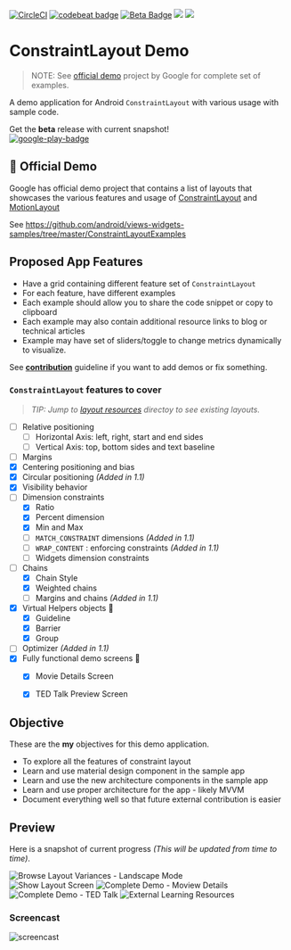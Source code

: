 [![CircleCI](https://circleci.com/gh/amardeshbd/android-constraint-layout-cheatsheet.svg?style=svg)](https://circleci.com/gh/amardeshbd/android-constraint-layout-cheatsheet) [![codebeat badge](https://codebeat.co/badges/bf0c09f2-f87c-49cc-b437-ee1a975ed830)](https://codebeat.co/projects/github-com-amardeshbd-android-constraint-layout-cheatsheet-master) [![Beta Badge](https://img.shields.io/badge/Google%20Play-BETA-orange.svg)](https://play.google.com/store/apps/details?id=com.hossainkhan.android.constraintlayout) [![](https://img.shields.io/github/release/amardeshbd/android-constraint-layout-cheatsheet.svg?label=latest)](https://github.com/amardeshbd/android-constraint-layout-cheatsheet/releases) ![](https://img.shields.io/badge/AS%20Compatibility-v3.3.2-green.svg?logo=android)   


# ConstraintLayout Demo
> NOTE: See [official demo](#bookmark-official-demo) project by Google for complete set of examples.

A demo application for Android `ConstraintLayout` with various usage with sample code.

Get the **beta** release with current snapshot!  
[![google-play-badge](https://user-images.githubusercontent.com/99822/40590807-b714614a-61d3-11e8-9fab-a6781bc670c2.png)](https://play.google.com/store/apps/details?id=com.hossainkhan.android.constraintlayout)

## :bookmark: Official Demo
Google has official demo project that contains a list of layouts that showcases the various features and usage of
[ConstraintLayout](https://developer.android.com/reference/android/support/constraint/ConstraintLayout.html) and 
[MotionLayout](https://developer.android.com/reference/android/support/constraint/motion/MotionLayout)

See https://github.com/android/views-widgets-samples/tree/master/ConstraintLayoutExamples

## Proposed App Features
* Have a grid containing different feature set of `ConstraintLayout`
* For each feature, have different examples
* Each example should allow you to share the code snippet or copy to clipboard
* Each example may also contain additional resource links to blog or technical articles
* Example may have set of sliders/toggle to change metrics dynamically to visualize.

See **[contribution](CONTRIBUTING.md)** guideline if you want to add demos or fix something.

### `ConstraintLayout` features to cover 
> _TIP: Jump to [layout resources](https://github.com/amardeshbd/android-constraint-layout-cheatsheet/tree/master/app/src/main/res/layout) directoy to see existing layouts._

- [ ] Relative positioning
  * [ ] Horizontal Axis: left, right, start and end sides
  * [ ] Vertical Axis: top, bottom sides and text baseline
- [ ] Margins
- [x] Centering positioning and bias
- [x] Circular positioning _(Added in 1.1)_
- [x] Visibility behavior
- [ ] Dimension constraints
  * [x] Ratio
  * [x] Percent dimension
  * [x] Min and Max
  * [ ] `MATCH_CONSTRAINT` dimensions _(Added in 1.1)_
  * [ ] `WRAP_CONTENT` : enforcing constraints _(Added in 1.1)_
  * [ ] Widgets dimension constraints
- [ ] Chains
  * [x] Chain Style
  * [x] Weighted chains
  * [ ] Margins and chains _(Added in 1.1)_
- [x] Virtual Helpers objects 🥇
  * [x] Guideline
  * [x] Barrier
  * [x] Group
- [ ] Optimizer _(Added in 1.1)_
- [x] Fully functional demo screens 🥇
  * [x] Movie Details Screen
  * [x] TED Talk Preview Screen


## Objective
These are the **my** objectives for this demo application.
* To explore all the features of constraint layout
* Learn and use material design component in the sample app
* Learn and use the new architecture components in the sample app
* Learn and use proper architecture for the app - likely MVVM
* Document everything well so that future external contribution is easier

## Preview
Here is a snapshot of current progress _(This will be updated from time to time)_.  

![Browse Layout Variances - Landscape Mode](https://user-images.githubusercontent.com/99822/39678468-6de62ce8-515b-11e8-9516-5203bef17d8a.png)   
![Show Layout Screen](https://user-images.githubusercontent.com/99822/39677193-c55efc3c-5144-11e8-822f-b55664d8e5e2.png) ![Complete Demo - Moview Details](https://user-images.githubusercontent.com/99822/56074662-80d4b280-5d84-11e9-83a5-4c6440662359.png) ![Complete Demo - TED Talk](https://user-images.githubusercontent.com/99822/58756502-b6199900-84c7-11e9-9b57-34455a1633cf.png) ![External Learning Resources](https://user-images.githubusercontent.com/99822/59073743-6dcaf400-8896-11e9-9a97-84d3ee384dee.png)


### Screencast
![screencast](https://user-images.githubusercontent.com/99822/55640296-50e04a80-5799-11e9-9209-01b99e7ddd52.gif)
